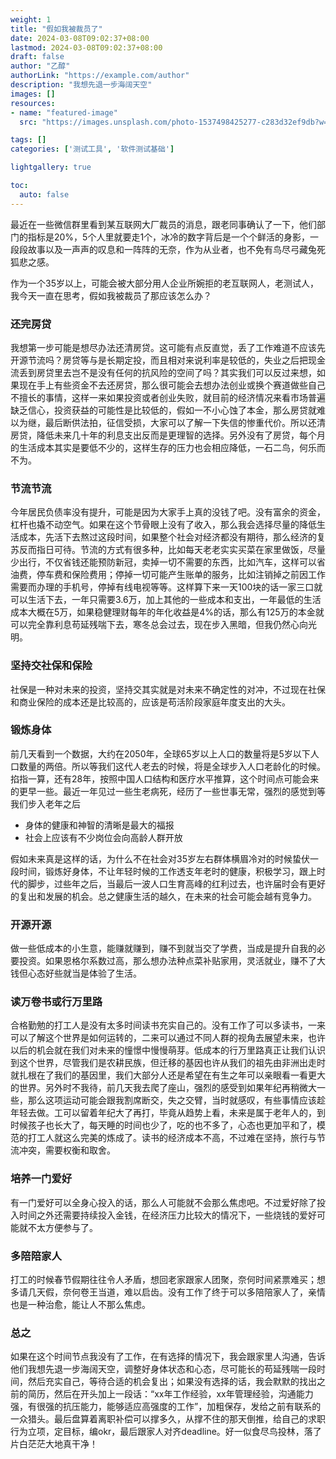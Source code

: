 ```yaml
---
weight: 1
title: "假如我被裁员了"
date: 2024-03-08T09:02:37+08:00
lastmod: 2024-03-08T09:02:37+08:00
draft: false
author: "乙醇"
authorLink: "https://example.com/author"
description: "我想先退一步海阔天空"
images: []
resources:
- name: "featured-image"
  src: "https://images.unsplash.com/photo-1537498425277-c283d32ef9db?w=300"

tags: []
categories: ['测试工具', '软件测试基础']

lightgallery: true

toc:
  auto: false
---
```


最近在一些微信群里看到某互联网大厂裁员的消息，跟老同事确认了一下，他们部门的指标是20%，5个人里就要走1个，冰冷的数字背后是一个个鲜活的身影，一段段故事以及一声声的叹息和一阵阵的无奈，作为从业者，也不免有鸟尽弓藏兔死狐悲之感。

作为一个35岁以上，可能会被大部分用人企业所婉拒的老互联网人，老测试人，我今天一直在思考，假如我被裁员了那应该怎么办？

### 还完房贷

我想第一步可能是想尽办法还清房贷。这可能有点反直觉，丢了工作难道不应该先开源节流吗？房贷等与是长期定投，而且相对来说利率是较低的，失业之后把现金流丢到房贷里去岂不是没有任何的抗风险的空间了吗？其实我们可以反过来想，如果现在手上有些资金不去还房贷，那么很可能会去想办法创业或换个赛道做些自己不擅长的事情，这样一来如果投资或者创业失败，就目前的经济情况来看市场普遍缺乏信心，投资获益的可能性是比较低的，假如一不小心蚀了本金，那么房贷就难以为继，最后断供法拍，征信受损，大家可以了解一下失信的惨重代价。所以还清房贷，降低未来几十年的利息支出反而是更理智的选择。另外没有了房贷，每个月的生活成本其实是要低不少的，这样生存的压力也会相应降低，一石二鸟，何乐而不为。

### 节流节流

今年居民负债率没有提升，可能是因为大家手上真的没钱了吧。没有富余的资金，杠杆也撬不动空气。如果在这个节骨眼上没有了收入，那么我会选择尽量的降低生活成本，先活下去熬过这段时间，如果整个社会对经济都没有期待，那么经济的复苏反而指日可待。节流的方式有很多种，比如每天老老实实买菜在家里做饭，尽量少出行，不仅省钱还能预防新冠，卖掉一切不需要的东西，比如汽车，这样可以省油费，停车费和保险费用；停掉一切可能产生账单的服务，比如注销掉之前因工作需要而办理的手机号，停掉有线电视等等。这样算下来一天100块的话一家三口就可以生活下去，一年只需要3.6万，加上其他的一些成本和支出，一年最低的生活成本大概在5万，如果稳健理财每年的年化收益是4%的话，那么有125万的本金就可以完全靠利息苟延残喘下去，寒冬总会过去，现在步入黑暗，但我仍然心向光明。

### 坚持交社保和保险

社保是一种对未来的投资，坚持交其实就是对未来不确定性的对冲，不过现在社保和商业保险的成本还是比较高的，应该是苟活阶段家庭年度支出的大头。

### 锻炼身体

前几天看到一个数据，大约在2050年，全球65岁以上人口的数量将是5岁以下人口数量的两倍。所以等我们这代人老去的时候，将是全球步入人口老龄化的时候。掐指一算，还有28年，按照中国人口结构和医疗水平推算，这个时间点可能会来的更早一些。最近一年见过一些生老病死，经历了一些世事无常，强烈的感觉到等我们步入老年之后

- 身体的健康和神智的清晰是最大的福报
- 社会上应该有不少岗位会向高龄人群开放

假如未来真是这样的话，为什么不在社会对35岁左右群体横眉冷对的时候蛰伏一段时间，锻炼好身体，不让年轻时候的工作透支年老时的健康，积极学习，跟上时代的脚步，过些年之后，当最后一波人口生育高峰的红利过去，也许届时会有更好的复出和发展的机会。总之健康生活的越久，在未来的社会可能会越有竞争力。

### 开源开源

做一些低成本的小生意，能赚就赚到，赚不到就当交了学费，当成是提升自我的必要投资。如果恩格尔系数过高，那么想办法种点菜补贴家用，灵活就业，赚不了大钱但心态好些就当是体验了生活。

### 读万卷书或行万里路

合格勤勉的打工人是没有太多时间读书充实自己的。没有工作了可以多读书，一来可以了解这个世界是如何运转的，二来可以通过不同人群的视角去展望未来，也许以后的机会就在我们对未来的憧憬中慢慢萌芽。低成本的行万里路真正让我们认识到这个世界，尽管我们是农耕民族，但迁移的基因也许从我们的祖先由非洲出走时就扎根在了我们的基因里，我们大部分人还是希望在有生之年可以亲眼看一看更大的世界。另外时不我待，前几天我去爬了座山，强烈的感受到如果年纪再稍微大一些，那么这项运动可能会跟我割席断交，失之交臂，当时就感叹，有些事情应该趁年轻去做。工可以留着年纪大了再打，毕竟从趋势上看，未来是属于老年人的，到时候孩子也长大了，每天睡的时间也少了，吃的也不多了，心态也更加平和了，模范的打工人就这么完美的炼成了。读书的经济成本不高，不过难在坚持，旅行与节流冲突，需要权衡和取舍。

### 培养一门爱好

有一门爱好可以全身心投入的话，那么人可能就不会那么焦虑吧。不过爱好除了投入时间之外还需要持续投入金钱，在经济压力比较大的情况下，一些烧钱的爱好可能就不太方便参与了。

### 多陪陪家人

打工的时候春节假期往往令人矛盾，想回老家跟家人团聚，奈何时间紧票难买；想多请几天假，奈何卷王当道，难以启齿。没有工作了终于可以多陪陪家人了，亲情也是一种治愈，能让人不那么焦虑。

### 总之

如果在这个时间节点我没有了工作，在有选择的情况下，我会跟家里人沟通，告诉他们我想先退一步海阔天空，调整好身体状态和心态，尽可能长的苟延残喘一段时间，然后充实自己，等待合适的机会复出；如果没有选择的话，我会默默的找出之前的简历，然后在开头加上一段话：“xx年工作经验，xx年管理经验，沟通能力强，有很强的抗压能力，能够适应高强度的工作”，加粗保存，发给之前有联系的一众猎头。最后盘算着离职补偿可以撑多久，从撑不住的那天倒推，给自己的求职行为立项，定目标，编okr，最后跟家人对齐deadline。好一似食尽鸟投林，落了片白茫茫大地真干净！